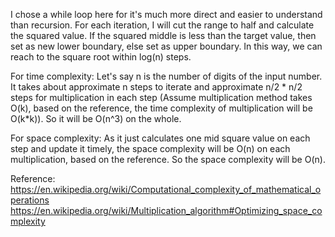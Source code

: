 I chose a while loop here for it's much more direct and easier to understand than recursion. For each iteration, I will cut the range to half and calculate the squared value. If the squared middle is less than the target value, then set as new lower boundary, else set as upper boundary. In this way, we can reach to the square root within log(n) steps. 


For time complexity:
Let's say n is the number of digits of the input number.
It takes about approximate n steps to iterate and approximate n/2 * n/2 steps for multiplication in each step (Assume multiplication method takes O(k), based on the reference, the time complexity of multiplication will be O(k*k)).
So it will be O(n^3) on the whole.

For space complexity:
As it just calculates one mid square value on each step and update it timely, the space complexity will be O(n) on each multiplication, based on the reference.
So the space complexity will be O(n).


Reference:
https://en.wikipedia.org/wiki/Computational_complexity_of_mathematical_operations
https://en.wikipedia.org/wiki/Multiplication_algorithm#Optimizing_space_complexity